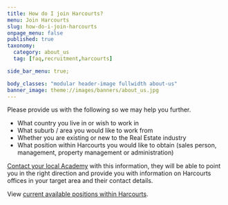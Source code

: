 ```yaml
---
title: How do I join Harcourts?
menu: Join Harcourts
slug: how-do-i-join-harcourts
onpage_menu: false
published: true
taxonomy:
  category: about_us
  tag: [faq,recruitment,harcourts]

side_bar_menu: true;

body_classes: "modular header-image fullwidth about-us"
banner_image: theme://images/banners/about_us.jpg
---
```


Please provide us with the following so we may help you further.

- What country you live in or wish to work in
- What suburb / area you would like to work from
- Whether you are existing or new to the Real Estate industry
- What position within Harcourts you would like to obtain (sales person, management, property management or administration)

[Contact your local Academy](/about-us/contact-us) with this information, they will be able to point you in the right direction and provide you with information on Harcourts offices in your target area and their contact details.

View [current available positions within Harcourts](http://www.harcourts.net/opps/careers.htm).

